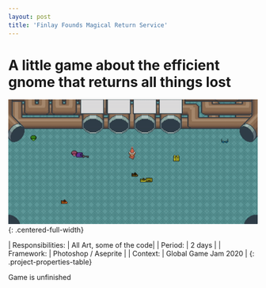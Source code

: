 ```yaml
---
layout: post
title: 'Finlay Founds Magical Return Service'
---
```


# A little game about the efficient gnome that returns all things lost

![FinlayFoundGif](/assets//img/projects/FinlayFound/thumbnail.jpg){: .centered-full-width}

| Responsibilities: | All Art, some of the code|
| Period: | 2 days |
| Framework: | Photoshop / Aseprite |
| Context: | Global Game Jam 2020 |
{: .project-properties-table}

Game is unfinished